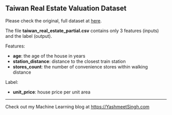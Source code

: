 ## Taiwan Real Estate Valuation Dataset

Please check the original, full dataset at [here](https://archive.ics.uci.edu/ml/datasets/Real+estate+valuation+data+set).

The file __taiwan_real_estate_partial.csv__ contains only 3 features (inputs) and the label (output). 

Features: 
* __age__: the age of the house in years
* __station_distance__: distance to the closest train station
* __stores_count__: the number of convenience stores within walking distance

Label: 
* __unit_price__: house price per unit area

-------

Check out my Machine Learning blog at https://YashmeetSingh.com